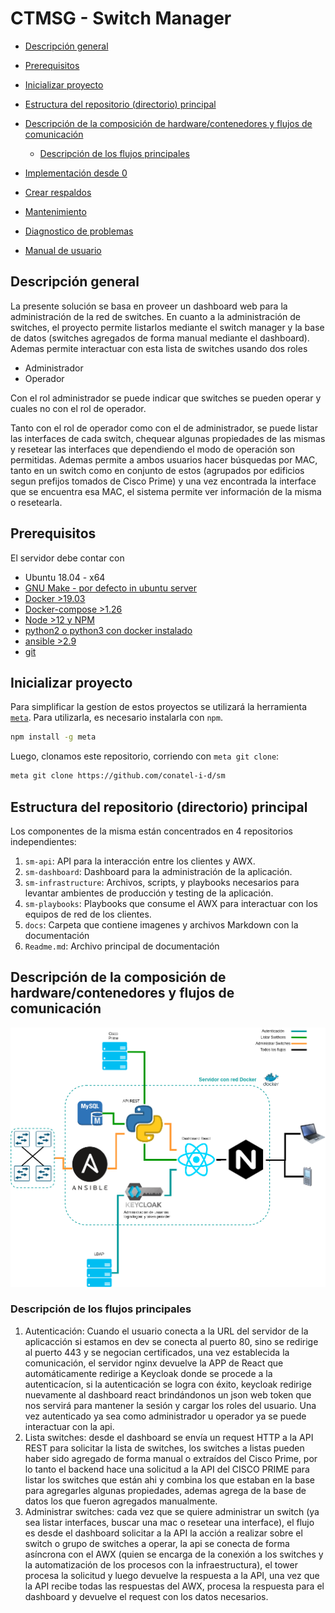 # CTMSG - Switch Manager <!-- omit in toc -->

- [Descripción general](#descripción-general)
- [Prerequisitos](#prerequisitos)
- [Inicializar proyecto](#inicializar-proyecto)
- [Estructura del repositorio (directorio) principal](#estructura-del-repositorio-directorio-principal)
- [Descripción de la composición de hardware/contenedores y flujos de comunicación](#descripción-de-la-composición-de-hardwarecontenedores-y-flujos-de-comunicación)
  - [Descripción de los flujos principales](#descripción-de-los-flujos-principales)

- [Implementación desde 0](docs/FIRST_DEPLOY.md)
- [Crear respaldos](docs/BACKUPS.md)
- [Mantenimiento](docs/MAINTENANCE.md)
- [Diagnostico de problemas](docs/Troubleshooting_TIPS.md)
- [Manual de usuario](docs/USER_MANUAL.md)

## Descripción general

La presente solución se basa en proveer un dashboard web para la administración de la red de switches.
En cuanto a la administración de switches, el proyecto permite listarlos mediante el switch manager y la base de datos (switches agregados de forma manual mediante el dashboard).
Ademas permite interactuar con esta lista de switches usando dos roles

- Administrador
- Operador

Con el rol administrador se puede indicar que switches se pueden operar y cuales no con el rol de operador.

Tanto con el rol de operador como con el de administrador, se puede listar las interfaces de cada switch, chequear algunas propiedades de las mismas y resetear las interfaces que dependiendo el modo de operación son
permitidas.
Ademas permite a ambos usuarios hacer búsquedas por MAC, tanto en un switch como en conjunto de estos (agrupados por edificios segun prefijos tomados de Cisco Prime) y una vez encontrada la interface que se encuentra esa MAC, el sistema permite ver información de la misma o resetearla.

## Prerequisitos

El servidor debe contar con

- Ubuntu 18.04 - x64
- [GNU Make - por defecto in ubuntu server](https://www.gnu.org/software/make/)
- [Docker >19.03](https://docs.docker.com/engine/install/ubuntu/)
- [Docker-compose >1.26](https://docs.docker.com/compose/install/)
- [Node >12 y NPM](https://www.digitalocean.com/community/tutorials/como-instalar-node-js-en-ubuntu-18-04-es)
- [python2 o python3 con docker instalado](https://docs.ansible.com/ansible/latest/scenario_guides/guide_docker.html)
- [ansible >2.9](https://docs.ansible.com/ansible/latest/installation_guide/intro_installation.html)
- [git](https://git-scm.com/book/en/v2/Getting-Started-Installing-Git)

## Inicializar proyecto

Para simplificar la gestíon de estos proyectos se utilizará la herramienta
[`meta`](https://github.com/mateodelnorte/meta). Para utilizarla, es necesario
instalarla con `npm`.

```bash
npm install -g meta
```

Luego, clonamos este repositorio, corriendo con `meta git clone`:

```bash
meta git clone https://github.com/conatel-i-d/sm
```

## Estructura del repositorio (directorio) principal

Los componentes de la misma están concentrados en 4 repositorios
independientes:

1. `sm-api`: API para la interacción entre los clientes y AWX.
2. `sm-dashboard`: Dashboard para la administración de la aplicación.
3. `sm-infrastructure`: Archivos, scripts, y playbooks necesarios para levantar
   ambientes de producción y testing de la aplicación.
4. `sm-playbooks`: Playbooks que consume el AWX para interactuar con los
   equipos de red de los clientes.
5. `docs`: Carpeta que contiene imagenes y archivos Markdown con la documentación
6. `Readme.md`: Archivo principal de documentación

## Descripción de la composición de hardware/contenedores y flujos de comunicación

![Flujo de comunicaciones](docs/images/infra_flows.png)

### Descripción de los flujos principales

1. Autenticación: Cuando el usuario conecta a la URL del servidor de la aplicacción si estamos en dev se conecta al puerto 80, sino se redirige al puerto 443 y se negocian certificados, una vez establecida la comunicación, el servidor nginx devuelve la APP de React que automáticamente redirige a Keycloak donde se procede a la autenticacíon, si la autenticación se logra con éxito, keycloak redirige nuevamente al dashboard react brindándonos un json web token que nos servirá para mantener la sesión y cargar los roles del usuario. Una vez autenticado ya sea como administrador u operador ya se puede interactuar con la api.
2. Lista switches: desde el dashboard se envía un request HTTP a la API REST para solicitar la lista de switches, los switches a listas pueden haber sido agregado de forma manual o extraídos del Cisco Prime, por lo tanto el backend hace una solicitud a la API del CISCO PRIME para listar los switches que están ahi y combina los que estaban en la base para agregarles algunas propiedades, ademas agrega de la base de datos los que fueron agregados manualmente.
3. Administrar switches: cada vez que se quiere administrar un switch (ya sea listar interfaces, buscar una mac o resetear una interface), el flujo es desde el dashboard solicitar a la API la acción a realizar sobre el switch o grupo de switches a operar, la api se conecta de forma asíncrona con el AWX (quien se encarga de la conexión a los switches y la automatización de los procesos con la infraestructura), el tower procesa la solicitud y luego devuelve la respuesta a la API, una vez que la API recibe todas las respuestas del AWX, procesa la respuesta para el dashboard y devuelve el request con los datos necesarios.
